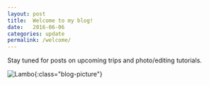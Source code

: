 ```yaml
---
layout: post
title:  Welcome to my blog!
date:   2016-06-06
categories: update
permalink: /welcome/
---
```


Stay tuned for posts on upcoming trips and photo/editing tutorials.

![Lambo](https://c1.staticflickr.com/9/8732/16853823702_7b5b23fce2_b.jpg){:class="blog-picture"}

